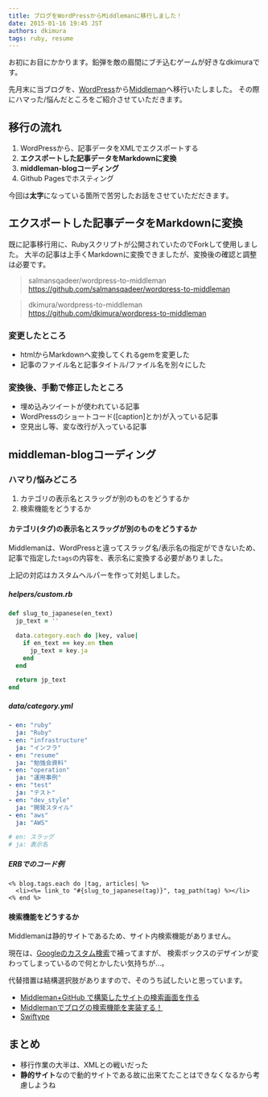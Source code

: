 ```yaml
---
title: ブログをWordPressからMiddlemanに移行しました！
date: 2015-01-16 19:45 JST
authors: dkimura
tags: ruby, resume
---
```


お初にお目にかかります。鉛弾を敵の眉間にブチ込むゲームが好きなdkimuraです。

先月末に当ブログを、[WordPress](https://wordpress.org/)から[Middleman](https://middlemanapp.com/)へ移行いたしました。
その際にハマった/悩んだところをご紹介させていただきます。

<!--more-->

## 移行の流れ

1. WordPressから、記事データをXMLでエクスポートする
1. **エクスポートした記事データをMarkdownに変換**
1. **middleman-blogコーディング**
1. Github Pagesでホスティング

今回は**太字**になっている箇所で苦労したお話をさせていただだきます。


## エクスポートした記事データをMarkdownに変換

既に記事移行用に、Rubyスクリプトが公開されていたのでForkして使用しました。
大半の記事は上手くMarkdownに変換できましたが、変換後の確認と調整は必要です。

> salmansqadeer/wordpress-to-middleman
> https://github.com/salmansqadeer/wordpress-to-middleman

> dkimura/wordpress-to-middleman
> https://github.com/dkimura/wordpress-to-middleman


### 変更したところ

- htmlからMarkdownへ変換してくれるgemを変更した
- 記事のファイル名と記事タイトル/ファイル名を別々にした


### 変換後、手動で修正したところ

- 埋め込みツイートが使われている記事
- WordPressのショートコード([caption]とか)が入っている記事
- 空見出し等、変な改行が入っている記事


## middleman-blogコーディング

### ハマり/悩みどころ

1. カテゴリの表示名とスラッグが別のものをどうするか
1. 検索機能をどうするか

#### カテゴリ(タグ)の表示名とスラッグが別のものをどうするか

Middlemanは、WordPressと違ってスラッグ名/表示名の指定ができないため、
記事で指定した`tags`の内容を、表示名に変換する必要がありました。

上記の対応はカスタムヘルパーを作って対処しました。

##### helpers/custom.rb

```ruby
def slug_to_japanese(en_text)
  jp_text = ''

  data.category.each do |key, value|
    if en_text == key.en then
      jp_text = key.ja
    end
  end

  return jp_text
end
```

##### data/category.yml

```yaml
- en: "ruby"
  ja: "Ruby"
- en: "infrastructure"
  ja: "インフラ"
- en: "resume"
  ja: "勉強会資料"
- en: "operation"
  ja: "運用事例"
- en: "test"
  ja: "テスト"
- en: "dev_style"
  ja: "開発スタイル"
- en: "aws"
  ja: "AWS"

# en: スラッグ
# ja: 表示名
```

##### ERBでのコード例

```erb
<% blog.tags.each do |tag, articles| %>
  <li><%= link_to "#{slug_to_japanese(tag)}", tag_path(tag) %></li>
<% end %>
```

#### 検索機能をどうするか

Middlemanは静的サイトであるため、サイト内検索機能がありません。

現在は、[Googleのカスタム検索](https://www.google.co.jp/cse/compare)で補ってますが、
検索ボックスのデザインが変わってしまっているので何とかしたい気持ちが…。

代替措置は結構選択肢がありますので、そのうち試したいと思っています。

- [Middleman+GitHub で構築したサイトの検索画面を作る](http://ja.ngs.io/2015/01/02/middleman-blog-search/)
- [Middlemanでブログの検索機能を実装する！](http://gold-experience.jp/articles/2014/02/16/middleman_blog_search.html)
- [Swiftype](https://swiftype.com/)


## まとめ

- 移行作業の大半は、XMLとの戦いだった
- **静的サイト**なので動的サイトである故に出来てたことはできなくなるから考慮しようね
